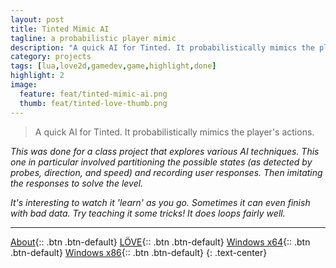 ```yaml
---
layout: post
title: Tinted Mimic AI
tagline: a probabilistic player mimic
description: "A quick AI for Tinted. It probabilistically mimics the player's actions."
category: projects
tags: [lua,love2d,gamedev,game,highlight,done]
highlight: 2
image:
  feature: feat/tinted-mimic-ai.png
  thumb: feat/tinted-love-thumb.png
---
```


> A quick AI for Tinted. It probabilistically mimics the player's actions.

*This was done for a class project that explores various AI techniques. This one in particular involved partitioning the possible states (as detected by probes, direction, and speed) and recording user responses. Then imitating the responses to solve the level.*

*It's interesting to watch it 'learn' as you go. Sometimes it can even finish with bad data. Try teaching it some tricks! It does loops fairly well.*

---
[About](/blog/devlog/tinted-ai/){:: .btn .btn-default}
[LÖVE](/dl/tinted-mimic-ai/latest.love){:: .btn .btn-default}
[Windows x64](/dl/tinted-mimic-ai/latest.x64.zip){:: .btn .btn-default}
[Windows x86](/dl/tinted-mimic-ai/latest.x86.zip){:: .btn .btn-default}
{: .text-center}

